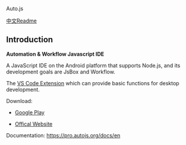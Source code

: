  Auto.js

[中文Readme](https://github.com/hyb1996/Auto.js/blob/master/Readme.md)

## Introduction

**Automation & Workflow Javascript IDE**

A JavaScript IDE on the Android platform that supports Node.js, and its development goals are JsBox and Workflow.

The [VS Code Extension](https://marketplace.visualstudio.com/items?itemName=hyb1996.auto-js-pro-ext) which can provide basic functions for desktop development.

Download: 
* [Google Play](https://play.google.com/store/apps/details?id=org.autojs.autojspro)

* [Offical Website](https://pro.autojs.org)

Documentation: https://pro.autojs.org/docs/en
